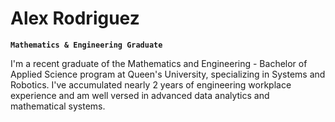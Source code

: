 # Alex Rodriguez

**`Mathematics & Engineering Graduate`**

I'm a recent graduate of the Mathematics and Engineering - Bachelor of Applied Science program at Queen's University, specializing in Systems and Robotics. I've accumulated nearly 2 years of engineering workplace experience and am well versed in advanced data analytics and mathematical systems. 

<!---
ALEX-R0DRIGUEZ/ALEX-R0DRIGUEZ is a ✨ special ✨ repository because its `README.md` (this file) appears on your GitHub profile.
You can click the Preview link to take a look at your changes.
--->
